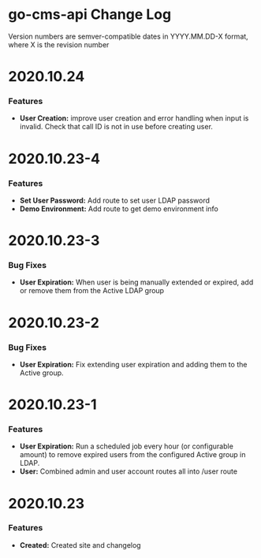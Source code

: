 # go-cms-api Change Log

Version numbers are semver-compatible dates in YYYY.MM.DD-X format,
where X is the revision number


# 2020.10.24

### Features
* **User Creation:** improve user creation and error handling when input is
invalid. Check that call ID is not in use before creating user.


# 2020.10.23-4

### Features
* **Set User Password:** Add route to set user LDAP password
* **Demo Environment:** Add route to get demo environment info


# 2020.10.23-3

### Bug Fixes
* **User Expiration:** When user is being manually extended or expired, add or
remove them from the Active LDAP group


# 2020.10.23-2

### Bug Fixes
* **User Expiration:** Fix extending user expiration and adding them to the
Active group.


# 2020.10.23-1

### Features
* **User Expiration:** Run a scheduled job every hour (or configurable amount)
to remove expired users from the configured Active group in LDAP.
* **User:** Combined admin and user account routes all into /user route


# 2020.10.23

### Features
* **Created:** Created site and changelog
